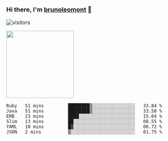 ### Hi there, I'm [brunoleomont](https://www.linkedin.com/in/brunoleomont/) 👋

![visitors](https://visitor-badge.glitch.me/badge?page_id=page.id)

<img height="180em" src="https://github-readme-stats.vercel.app/api?username=brunoleomont&show_icons=true&hide_border=true&&count_private=true&include_all_commits=true" />

<!--START_SECTION:waka-->

```text
Ruby   51 mins         ████████▒░░░░░░░░░░░░░░░░   33.84 %
Java   51 mins         ████████▒░░░░░░░░░░░░░░░░   33.50 %
ERB    23 mins         ████░░░░░░░░░░░░░░░░░░░░░   15.64 %
Slim   13 mins         ██░░░░░░░░░░░░░░░░░░░░░░░   08.55 %
YAML   10 mins         █▓░░░░░░░░░░░░░░░░░░░░░░░   06.72 %
JSON   2 mins          ▒░░░░░░░░░░░░░░░░░░░░░░░░   01.75 %
```

<!--END_SECTION:waka-->

<!--
**brunoleomont/brunoleomont** is a ✨ _special_ ✨ repository because its `README.md` (this file) appears on your GitHub profile.

Here are some ideas to get you started:

- 🔭 I’m currently working on ...
- 🌱 I’m currently learning ...
- 👯 I’m looking to collaborate on ...
- 🤔 I’m looking for help with ...
- 💬 Ask me about ...
- 📫 How to reach me: ...
- 😄 Pronouns: ...
- ⚡ Fun fact: ...
-->
